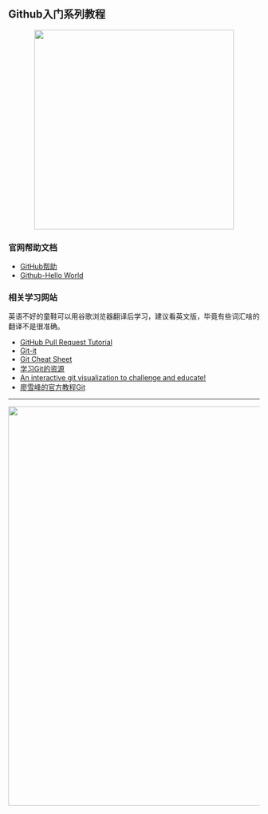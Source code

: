 ## Github入门系列教程

<div align="center">
    <img src="https://octodex.github.com/images/surftocat.png" width="400px">
    <br>
</div>

### 官网帮助文档

- [GitHub帮助](https://help.github.com/)
- [Github-Hello World](https://guides.github.com/activities/hello-world/)

### 相关学习网站

英语不好的童鞋可以用谷歌浏览器翻译后学习，建议看英文版，毕竟有些词汇啥的翻译不是很准确。

- [GitHub Pull Request Tutorial](https://www.thinkful.com/learn/github-pull-request-tutorial/)
- [Git-it](http://jlord.us/git-it/)
- [Git Cheat Sheet](https://www.git-tower.com/blog/git-cheat-sheet/)
- [学习Git的资源](http://try.github.io/)
- [An interactive git visualization to challenge and educate!](https://learngitbranching.js.org/?demo)
- [廖雪峰的官方教程Git](https://www.liaoxuefeng.com/wiki/0013739516305929606dd18361248578c67b8067c8c017b000)

_______


<div align="center">
    <img src="https://www.git-tower.com/blog/content/posts/54-git-cheat-sheet/git-cheat-sheet-large01.png" width="800px">
    <br>
</div>
